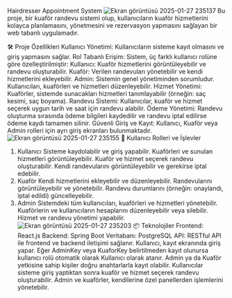 
Hairdresser Appointment System
![Ekran görüntüsü 2025-01-27 235137](https://github.com/user-attachments/assets/0ec1caf1-d3f5-4d09-b307-303a308c7400)
Bu proje, bir kuaför randevu sistemi olup, kullanıcıların kuaför hizmetlerini kolayca planlamasını, yönetmesini ve rezervasyon yapmasını sağlayan bir web tabanlı uygulamadır.

🛠️ Proje Özellikleri
Kullanıcı Yönetimi: Kullanıcıların sisteme kayıt olmasını ve giriş yapmasını sağlar.
Rol Tabanlı Erişim: Sistem, üç farklı kullanıcı rolüne göre özelleştirilmiştir:
Kullanıcı: Kuaför hizmetlerini görüntüleyebilir ve randevu oluşturabilir.
Kuaför: Verilen randevuları yönetebilir ve kendi hizmetlerini ekleyebilir.
Admin: Sistemin genel yönetiminden sorumludur. Kullanıcıları, kuaförleri ve hizmetleri düzenleyebilir.
Hizmet Yönetimi: Kuaförler, sistemde sunacakları hizmetleri tanımlayabilir (örneğin: saç kesimi, saç boyama).
Randevu Sistemi: Kullanıcılar, kuaför ve hizmet seçerek uygun tarih ve saat için randevu alabilir.
Ödeme Yönetimi: Randevu oluşturma sırasında ödeme bilgileri kaydedilir ve randevu iptal edilirse ödeme kaydı tamamen silinir.
Güvenli Giriş ve Kayıt: Kullanıcı, Kuaför veya Admin rolleri için ayrı giriş ekranları bulunmaktadır.
![Ekran görüntüsü 2025-01-27 235155](https://github.com/user-attachments/assets/fafe4292-9b55-4228-95df-db24ebb79973)
🚀 Kullanıcı Rolleri ve İşlevler
1. Kullanıcı
Sisteme kaydolabilir ve giriş yapabilir.
Kuaförleri ve sunulan hizmetleri görüntüleyebilir.
Kuaför ve hizmet seçerek randevu oluşturabilir.
Kendi randevularını görüntüleyebilir ve gerekirse iptal edebilir.
2. Kuaför
Kendi hizmetlerini ekleyebilir ve düzenleyebilir.
Randevularını görüntüleyebilir ve yönetebilir.
Randevu durumlarını (örneğin: onaylandı, iptal edildi) güncelleyebilir.
3. Admin
Sistemdeki tüm kullanıcıları, kuaförleri ve hizmetleri yönetebilir.
Kuaförlerin ve kullanıcıların hesaplarını düzenleyebilir veya silebilir.
Hizmet ve randevu yönetimi yapabilir.
![Ekran görüntüsü 2025-01-27 235203](https://github.com/user-attachments/assets/934399d7-a354-4d47-a8ab-d07799f9aaa8)
📦 Teknolojiler
Frontend: React.js
Backend: Spring Boot
Veritabanı: PostgreSQL
API: RESTful API ile frontend ve backend iletişimi sağlanır.
Kullanıcı, kayıt ekranında giriş yapar. Eğer AdminKey veya KuaforKey belirtilmeden kayıt olunursa kullanıcı rolü otomatik olarak Kullanıcı olarak atanır.
Admin ya da Kuaför yetkisine sahip kişiler doğru anahtarlarla kayıt olabilir.
Kullanıcılar sisteme giriş yaptıktan sonra kuaför ve hizmet seçerek randevu oluşturabilir.
Admin ve kuaförler, kendilerine özel panellerden işlemlerini yönetebilir.

